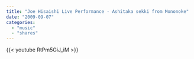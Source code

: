 ```yaml
---
title: "Joe Hisaishi Live Performance - Ashitaka sekki from Mononoke"
date: "2009-09-07"
categories:
  - "music"
  - "shares"
---
```


{{< youtube RtPm5GiJ_iM >}}
